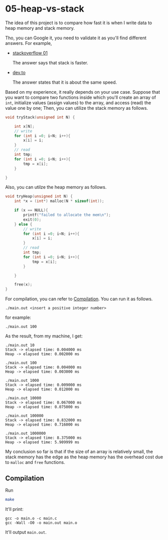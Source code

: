 # 05-heap-vs-stack

The idea of this project is to compare how fast it is when I write data to heap memory and stack memory.

Tho, you can Google it, you need to validate it as you'll find different answers.
For example,

- [stackoverflow 01](https://stackoverflow.com/questions/24057331/is-accessing-data-in-the-heap-faster-than-from-the-stack#:~:text=The%20stack%20is%20faster%20because,in%20an%20allocation%20or%20free.)

    The answer says that stack is faster.

- [dev.to](https://dev.to/havarem/comment/kal6)

    The answer states that it is about the same speed.

Based on my experience, it really depends on your use case.
Suppose that you want to compare two functions inside which you'll create an array of `int`, initialize values (assign values) to the array, and access (read) the value one by one;
Then, you can utilize the stack memory as follows.
```c
void tryStack(unsigned int N) {

    int x[N];
    // write
    for (int i =0; i<N; i++){
        x[i] = i;
    }
    // read
    int tmp;
    for (int i =0; i<N; i++){
        tmp = x[i];
    }

}
```
Also, you can utilze the heap memory as follows.
```c
void tryHeap(unsigned int N) {
    int *x = (int*) malloc(N * sizeof(int));

    if (x == NULL){
        printf("failed to allocate the mem\n");
        exit(0);
    } else {
        // write
        for (int i =0; i<N; i++){
            x[i] = i;
        }
        // read
        int tmp;
        for (int i =0; i<N; i++){
            tmp = x[i];
        }

    }

    free(x);
}
```

For compilation, you can refer to [Compilation](#compilation).
You can run it as follows.
```
./main.out <insert a positive integer number>
```
for example:
```
./main.out 100
```

As the result, from my machine, I get:
```
./main.out 10                                                                          
Stack -> elapsed time: 0.004000 ms
Heap -> elapsed time: 0.002000 ms

./main.out 100                                                                         
Stack -> elapsed time: 0.004000 ms
Heap -> elapsed time: 0.003000 ms

./main.out 1000                                                                        
Stack -> elapsed time: 0.009000 ms
Heap -> elapsed time: 0.012000 ms

./main.out 10000                                                                       
Stack -> elapsed time: 0.067000 ms
Heap -> elapsed time: 0.075000 ms

./main.out 100000                                                                      
Stack -> elapsed time: 0.832000 ms
Heap -> elapsed time: 0.716000 ms

./main.out 1000000                                                                     
Stack -> elapsed time: 8.375000 ms
Heap -> elapsed time: 5.909999 ms
```

My conclusion so far is that if the size of an array is relatively small, the stack memory has the edge as the heap memory has the overhead cost due to `malloc` and `free` functions.

## Compilation

Run
```sh
make
```

It'll print:
```
gcc -o main.o -c main.c 
gcc -Wall -O0 -o main.out main.o 
```

It'll output `main.out`.